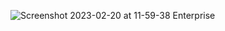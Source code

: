 ![Screenshot 2023-02-20 at 11-59-38 Enterprise](https://user-images.githubusercontent.com/103949296/220073574-1b000008-6f84-42ff-8df3-c2ec4e001e0d.png)
